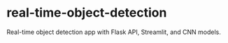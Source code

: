 # real-time-object-detection
Real-time object detection app with Flask API, Streamlit, and CNN models.
